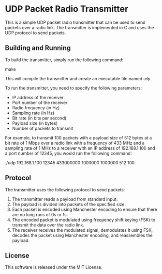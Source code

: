 # UDP Packet Radio Transmitter

This is a simple UDP packet radio transmitter that can be used to send packets over a radio link. The transmitter is implemented in C and uses the UDP protocol to send packets.

## Building and Running

To build the transmitter, simply run the following command:

make

This will compile the transmitter and create an executable file named `udp`.

To run the transmitter, you need to specify the following parameters:

- IP address of the receiver
- Port number of the receiver
- Radio frequency (in Hz)
- Sampling rate (in Hz)
- Bit rate (in bits per second)
- Payload size (in bytes)
- Number of packets to transmit

For example, to transmit 100 packets with a payload size of 512 bytes at a bit rate of 1 Mbps over a radio link with a frequency of 433 MHz and a sampling rate of 1 MHz to a receiver with an IP address of 192.168.1.100 and a port number of 12345, you would run the following command:

./udp 192.168.1.100 12345 433000000 1000000 1000000 512 100

## Protocol

The transmitter uses the following protocol to send packets:

1. The transmitter reads a payload from standard input.
2. The payload is divided into packets of the specified size.
3. Each packet is encoded using Manchester encoding to ensure that there are no long runs of 0s or 1s.
4. The encoded packet is modulated using frequency shift keying (FSK) to transmit the data over the radio link.
5. The receiver receives the modulated signal, demodulates it using FSK, decodes the packet using Manchester encoding, and reassembles the payload.

## License

This software is released under the MIT License. 
